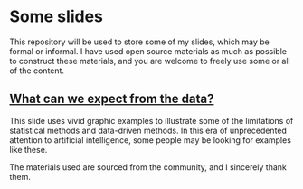 # Some slides

This repository will be used to store some of my slides, which may be formal or informal. I have used open source materials as much as possible to construct these materials, and you are welcome to freely use some or all of the content.

## [What can we expect from the data?](EDA)

This slide uses vivid graphic examples to illustrate some of the limitations of statistical methods and data-driven methods. In this era of unprecedented attention to artificial intelligence, some people may be looking for examples like these.

The materials used are sourced from the community, and I sincerely thank them.

